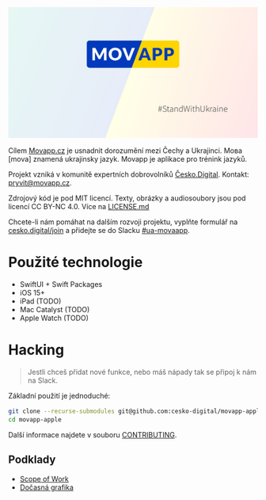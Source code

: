 ![./banner.jpg](./banner.jpg)

Cílem [Movapp.cz](Movapp.cz) je usnadnit dorozumění mezi Čechy a Ukrajinci. Mова [mova] znamená ukrajinsky jazyk. Movapp je aplikace pro trénink jazyků. 

Projekt vzniká v komunitě expertních dobrovolníků [Česko.Digital](https://cesko.digital). Kontakt: [pryvit@movapp.cz](mailto:pryvit@movapp.cz).

Zdrojový kód je pod MIT licencí. Texty, obrázky a audiosoubory jsou pod licencí CC BY-NC 4.0. Více na [LICENSE.md](LICENSE.md)

Chcete-li nám pomáhat na dalším rozvoji projektu, vyplňte formulář na [cesko.digital/join](https://cesko.digital/join) a přidejte se do Slacku [\#ua-movaapp](https://cesko-digital.slack.com/archives/C036GLKL7ME). 

# Použité technologie

- SwiftUI + Swift Packages
- iOS 15+
- iPad (TODO)
- Mac Catalyst (TODO)
- Apple Watch (TODO)

# Hacking

> Jestli chceš přidat nové funkce, nebo máš nápady tak se připoj k nám na Slack.

Základní použití je jednoduché:

```bash
git clone --recurse-submodules git@github.com:cesko-digital/movapp-apple.git movapp-apple
cd movapp-apple
```

Další informace najdete v souboru [CONTRIBUTING](CONTRIBUTING.md).

## Podklady

- [Scope of Work](https://docs.google.com/document/d/1r7OdwaUiGZKd2qcHHMGeqtTYHlOB6zOzfW9K1sxuY6s/edit?usp=sharing)
- [Dočasná grafika](https://www.sketch.com/s/5d264dba-950d-4169-8a59-9c048c9183a5/a/3OwLoqG/play)

